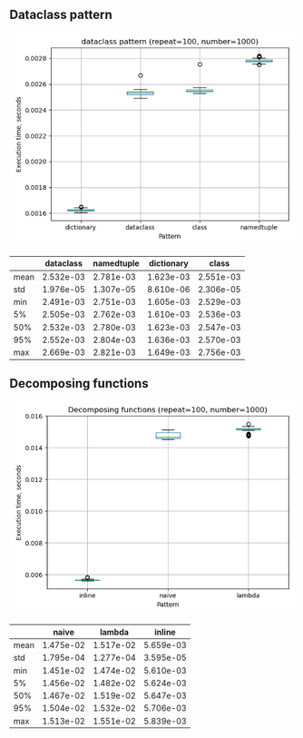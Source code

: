 ## Dataclass pattern

![image](reports/img_1.png)

|      |   dataclass |   namedtuple |   dictionary |     class |
|------|-------------|--------------|--------------|-----------|
| mean |   2.532e-03 |    2.781e-03 |    1.623e-03 | 2.551e-03 |
| std  |   1.976e-05 |    1.307e-05 |    8.610e-06 | 2.306e-05 |
| min  |   2.491e-03 |    2.751e-03 |    1.605e-03 | 2.529e-03 |
| 5%   |   2.505e-03 |    2.762e-03 |    1.610e-03 | 2.536e-03 |
| 50%  |   2.532e-03 |    2.780e-03 |    1.623e-03 | 2.547e-03 |
| 95%  |   2.552e-03 |    2.804e-03 |    1.636e-03 | 2.570e-03 |
| max  |   2.669e-03 |    2.821e-03 |    1.649e-03 | 2.756e-03 |

## Decomposing functions

![image](reports/decomposing_functions.png)

|      |     naive |    lambda |    inline |
|------|-----------|-----------|-----------|
| mean | 1.475e-02 | 1.517e-02 | 5.659e-03 |
| std  | 1.795e-04 | 1.277e-04 | 3.595e-05 |
| min  | 1.451e-02 | 1.474e-02 | 5.610e-03 |
| 5%   | 1.456e-02 | 1.482e-02 | 5.624e-03 |
| 50%  | 1.467e-02 | 1.519e-02 | 5.647e-03 |
| 95%  | 1.504e-02 | 1.532e-02 | 5.706e-03 |
| max  | 1.513e-02 | 1.551e-02 | 5.839e-03 |